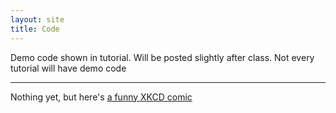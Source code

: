 ```yaml
---
layout: site
title: Code
---
```


Demo code shown in tutorial. Will be posted slightly after class. Not every tutorial will have demo code

---

Nothing yet, but here's [a funny XKCD comic](https://i.kym-cdn.com/photos/images/newsfeed/001/323/085/7fd.jpg)